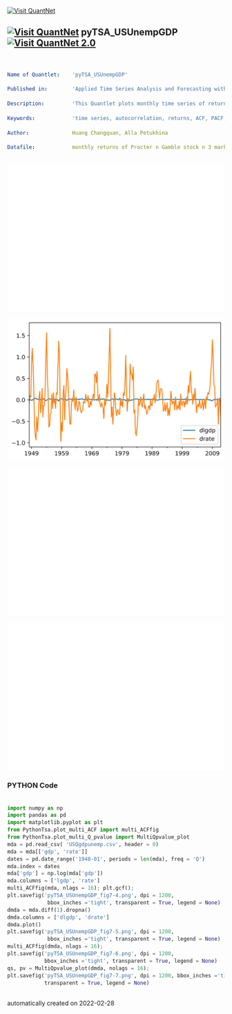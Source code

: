 [<img src="https://github.com/QuantLet/Styleguide-and-FAQ/blob/master/pictures/banner.png" width="888" alt="Visit QuantNet">](http://quantlet.de/)

## [<img src="https://github.com/QuantLet/Styleguide-and-FAQ/blob/master/pictures/qloqo.png" alt="Visit QuantNet">](http://quantlet.de/) **pyTSA_USUnempGDP** [<img src="https://github.com/QuantLet/Styleguide-and-FAQ/blob/master/pictures/QN2.png" width="60" alt="Visit QuantNet 2.0">](http://quantlet.de/)

```yaml


Name of Quantlet:    'pyTSA_USUnempGDP'

Published in:        'Applied Time Series Analysis and Forecasting with Python'

Description:         'This Quantlet plots monthly time series of returns of Procter and Gamble from 1961 to 2016 and  their ACF and PACF (Example, 2.4 Figures 2.8-2.9 in the book)'

Keywords:            'time series, autocorrelation, returns, ACF, PACF, plot, visualisation'

Author:              Huang Changquan, Alla Petukhina

Datafile:            monthly returns of Procter n Gamble stock n 3 market indexes 1961 to 2016.csv



```

![Picture1](pyTSA_USUnempGDP_fig7-4.png)

![Picture2](pyTSA_USUnempGDP_fig7-5.png)

![Picture3](pyTSA_USUnempGDP_fig7-6.png)

![Picture4](pyTSA_USUnempGDP_fig7-7.png)

### PYTHON Code
```python

import numpy as np
import pandas as pd
import matplotlib.pyplot as plt
from PythonTsa.plot_multi_ACF import multi_ACFfig
from PythonTsa.plot_multi_Q_pvalue import MultiQpvalue_plot
mda = pd.read_csv( 'USQgdpunemp.csv', header = 0)
mda = mda[['gdp', 'rate']]
dates = pd.date_range('1948-01', periods = len(mda), freq = 'Q')
mda.index = dates
mda['gdp'] = np.log(mda['gdp'])
mda.columns = ['lgdp', 'rate']
multi_ACFfig(mda, nlags = 16); plt.gcf();
plt.savefig('pyTSA_USUnempGDP_fig7-4.png', dpi = 1200, 
             bbox_inches ='tight', transparent = True, legend = None)
dmda = mda.diff(1).dropna()
dmda.columns = ['dlgdp', 'drate']
dmda.plot()
plt.savefig('pyTSA_USUnempGDP_fig7-5.png', dpi = 1200, 
             bbox_inches ='tight', transparent = True, legend = None) ; plt.show()
multi_ACFfig(dmda, nlags = 16);  
plt.savefig('pyTSA_USUnempGDP_fig7-6.png', dpi = 1200, 
            bbox_inches ='tight', transparent = True, legend = None) 
qs, pv = MultiQpvalue_plot(dmda, nolags = 16); 
plt.savefig('pyTSA_USUnempGDP_fig7-7.png', dpi = 1200, bbox_inches ='tight', 
            transparent = True, legend = None)



```

automatically created on 2022-02-28